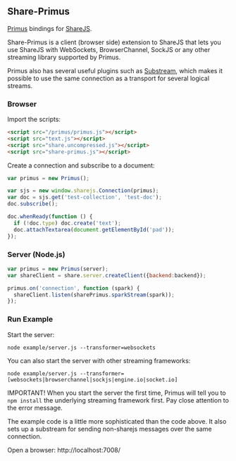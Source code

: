 ## Share-Primus

[Primus](https://github.com/primus/primus) bindings for [ShareJS](https://github.com/share/ShareJS).

Share-Primus is a client (browser side) extension to ShareJS that lets you use ShareJS with WebSockets, 
BrowserChannel, SockJS or any other streaming library supported by Primus.

Primus also has several useful plugins such as [Substream](https://github.com/primus/substream), which
makes it possible to use the same connection as a transport for several logical streams.

### Browser

Import the scripts:

```html
<script src="/primus/primus.js"></script>
<script src="text.js"></script>
<script src="share.uncompressed.js"></script>
<script src="share-primus.js"></script>
```

Create a connection and subscribe to a document:

```javascript
var primus = new Primus();

var sjs = new window.sharejs.Connection(primus);
var doc = sjs.get('test-collection', 'test-doc');
doc.subscribe();

doc.whenReady(function () {
  if (!doc.type) doc.create('text');
  doc.attachTextarea(document.getElementById('pad'));
});
```

### Server (Node.js)

```javascript
var primus = new Primus(server);
var shareClient = share.server.createClient({backend:backend});

primus.on('connection', function (spark) {
  shareClient.listen(sharePrimus.sparkStream(spark));
});
```

### Run Example

Start the server:

```
node example/server.js --transformer=websockets
```

You can also start the server with other streaming frameworks:

```
node example/server.js --transformer=[websockets|browserchannel|sockjs|engine.io|socket.io]
```

IMPORTANT! When you start the server the first time, Primus will tell you to `npm install`
the underlying streaming framework first. Pay close attention to the error message.

The example code is a little more sophisticated than the code above. 
It also sets up a substream for sending non-sharejs messages over the same connection.

Open a browser: http://localhost:7008/

